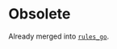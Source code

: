 Obsolete
=========

Already merged into [`rules_go`](https://github.com/bazelbuild/rules_go/tree/master/go/tools/gazelle).
